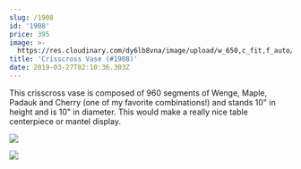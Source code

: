 ```yaml
---
slug: /1908
id: '1908'
price: 395
image: >-
  https://res.cloudinary.com/dy6lb8vna/image/upload/w_650,c_fit,f_auto/v1553652578/GB%20Bowlworks%20Gallery/1908b.jpg
title: 'Crisscross Vase (#1908)'
date: 2019-03-27T02:10:36.303Z
---
```

This crisscross vase is composed of 960 segments of Wenge, Maple, Padauk and Cherry (one of my favorite combinations!) and stands 10" in height and is 10" in diameter.  This would make a really nice table centerpiece or mantel display.

![](https://res.cloudinary.com/dy6lb8vna/image/upload/w_350,c_fit,f_auto/v1553652820/GB%20Bowlworks%20Gallery/IMG_4167.jpg)

![](https://res.cloudinary.com/dy6lb8vna/image/upload/w_350,c_fit,f_auto/v1/GB%20Bowlworks%20Gallery/IMG_4165.jpg)
